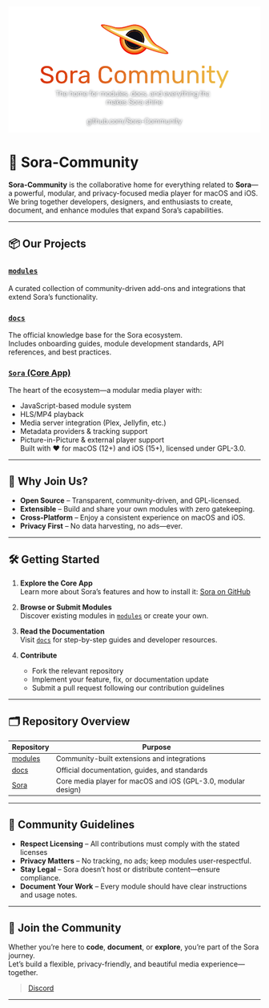 ![Banner](banner.png)


# 🌌 Sora-Community

**Sora-Community** is the collaborative home for everything related to **Sora**—a powerful, modular, and privacy-focused media player for macOS and iOS.  
We bring together developers, designers, and enthusiasts to create, document, and enhance modules that expand Sora’s capabilities.

---

## 📦 Our Projects

### [`modules`](https://github.com/Sora-Community/modules)  
A curated collection of community-driven add-ons and integrations that extend Sora’s functionality. 

### [`docs`](https://github.com/Sora-Community/docs)  
The official knowledge base for the Sora ecosystem.  
Includes onboarding guides, module development standards, API references, and best practices.

### [`Sora` (Core App)](https://github.com/cranci1/Sora)  
The heart of the ecosystem—a modular media player with:
- JavaScript-based module system
- HLS/MP4 playback
- Media server integration (Plex, Jellyfin, etc.)
- Metadata providers & tracking support
- Picture-in-Picture & external player support  
Built with ❤️ for macOS (12+) and iOS (15+), licensed under GPL-3.0.

---

## 🚀 Why Join Us?

- **Open Source** – Transparent, community-driven, and GPL-licensed.
- **Extensible** – Build and share your own modules with zero gatekeeping.
- **Cross-Platform** – Enjoy a consistent experience on macOS and iOS.
- **Privacy First** – No data harvesting, no ads—ever.

---

## 🛠 Getting Started

1. **Explore the Core App**  
   Learn more about Sora’s features and how to install it: [Sora on GitHub](https://github.com/cranci1/Sora)

2. **Browse or Submit Modules**  
   Discover existing modules in [`modules`](https://github.com/Sora-Community/modules) or create your own.

3. **Read the Documentation**  
   Visit [`docs`](https://github.com/Sora-Community/docs) for step-by-step guides and developer resources.

4. **Contribute**  
   - Fork the relevant repository  
   - Implement your feature, fix, or documentation update  
   - Submit a pull request following our contribution guidelines

---

## 🗂 Repository Overview

| Repository                                      | Purpose                                                     |
|-------------------------------------------------|-------------------------------------------------------------|
| [modules](https://github.com/Sora-Community/modules) | Community-built extensions and integrations                 |
| [docs](https://github.com/Sora-Community/docs)       | Official documentation, guides, and standards               |
| [Sora](https://github.com/cranci1/Sora)              | Core media player for macOS and iOS (GPL-3.0, modular design) |

---

## 📜 Community Guidelines

- **Respect Licensing** – All contributions must comply with the stated licenses
- **Privacy Matters** – No tracking, no ads; keep modules user-respectful.  
- **Stay Legal** – Sora doesn’t host or distribute content—ensure compliance.  
- **Document Your Work** – Every module should have clear instructions and usage notes.

---

## 💬 Join the Community

Whether you’re here to **code**, **document**, or **explore**, you’re part of the Sora journey.  
Let’s build a flexible, privacy-friendly, and beautiful media experience—together.

> [Discord](https://go.jm26.net/sora-discord)

---
